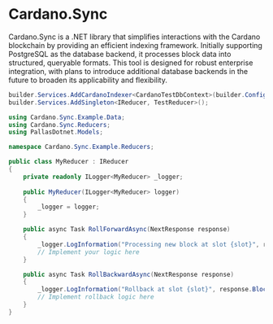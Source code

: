 # Cardano.Sync

Cardano.Sync is a .NET library that simplifies interactions with the Cardano blockchain by providing an efficient indexing framework. Initially supporting PostgreSQL as the database backend, it processes block data into structured, queryable formats. This tool is designed for robust enterprise integration, with plans to introduce additional database backends in the future to broaden its applicability and flexibility.

```cs
builder.Services.AddCardanoIndexer<CardanoTestDbContext>(builder.Configuration);
builder.Services.AddSingleton<IReducer, TestReducer>();
```

```cs
using Cardano.Sync.Example.Data;
using Cardano.Sync.Reducers;
using PallasDotnet.Models;

namespace Cardano.Sync.Example.Reducers;

public class MyReducer : IReducer
{
    private readonly ILogger<MyReducer> _logger;
    
    public MyReducer(ILogger<MyReducer> logger)
    {
        _logger = logger;
    }

    public async Task RollForwardAsync(NextResponse response)
    {
        _logger.LogInformation("Processing new block at slot {slot}", response.Block.Slot);
        // Implement your logic here
    }

    public async Task RollBackwardAsync(NextResponse response)
    {
        _logger.LogInformation("Rollback at slot {slot}", response.Block.Slot);
        // Implement rollback logic here
    }
}
```

